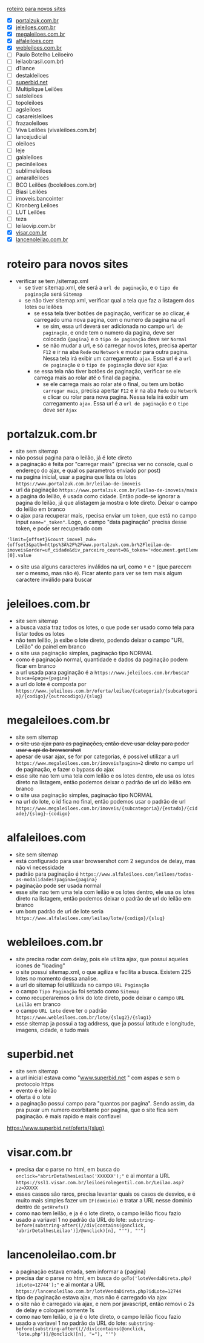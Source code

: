 [roteiro para novos sites](#roteiro-para-novos-sites)
- [x] [portalzuk.com.br](#portalzukcombr)
- [x] [jeleiloes.com.br](#jeleiloescombr)
- [x] [megaleiloes.com.br](#megaleiloescombr)
- [x] [alfaleiloes.com](#alfaleiloescom)
- [x] [webleiloes.com.br](#webleiloescombr)
- [ ] Paulo Botelho Leiloeiro
- [ ] leilaobrasil.com.br)
- [ ] d1lance
- [ ] destakleiloes
- [ ] [superbid.net](#superbidnet)
- [ ] Multiplique Leilões
- [ ] satoleiloes
- [ ] topoleiloes
- [ ] agsleiloes
- [ ] casareisleiloes
- [ ] frazaoleiloes
- [ ] Viva Leilões (vivaleiloes.com.br)
- [ ] lancejudicial
- [ ] oleiloes
- [ ] leje
- [ ] gaialeiloes
- [ ] pecinileiloes
- [ ] sublimeleiloes
- [ ] amaralleiloes
- [ ] BCO Leilões (bcoleiloes.com.br)
- [ ] Biasi Leilões
- [ ] imoveis.bancointer
- [ ] Kronberg Leiloes
- [ ] LUT Leilões
- [ ] teza
- [ ] leilaovip.com.br
- [x] [visar.com.br](#visarcombe)
- [x] [lancenoleilao.com.br](#lancenoleilaocombr)

# roteiro para novos sites

- verificar se tem /sitemap.xml
	- se tiver sitemap.xml, ele será a `url de paginação`, e o `tipo de paginação` será `Sitemap`
	- se não tiver sitemap.xml, verificar qual a tela que faz a listagem dos lotes ou leilões
		- se essa tela tiver botões de paginação, verificar se ao clicar, é carregado uma nova pagina, com o numero da pagina na url
			- se sim, essa url deverá ser adicionada no campo `url de paginação`, e onde tem o numero da pagina, deve ser colocado `{pagina}` e o `tipo de paginação` deve ser `Normal`
			- se não mudar a url, e só carregar novos lotes, precisa apertar `F12` e ir na aba `Rede` ou `Network` e mudar para outra pagina. Nessa tela irá exibir um carregamento `ajax`. Essa url é a `url de paginação` e o `tipo de paginação` deve ser `Ajax`
		- se essa tela não tiver botões de paginação, verificar se ele carrega mais ao rolar até o final da pagina.
			- se ele carrega mais ao rolar até o final, ou tem um botão `carregar mais`, precisa apertar `F12` e ir na aba `Rede` ou `Network` e clicar ou rolar para nova pagina. Nessa tela irá exibir um carregamento `ajax`. Essa url é a `url de paginação` e o `tipo` deve ser `Ajax`

# portalzuk.com.br

- site sem sitemap
- não possui pagina para o leilão, já é lote direto
- a paginação é feita por "carregar mais" (precisa ver no console, qual o endereço do ajax, e qual os parametros enviado por post)
- na pagina inicial, usar a pagina que lista os lotes `https://www.portalzuk.com.br/leilao-de-imoveis`
- url da paginação `https://www.portalzuk.com.br/leilao-de-imoveis/mais`
- a pagina do leilão, é usada como cidade. Então pode-se ignorar a pagina do leilão, já que alistagem ja mostra o lote direto. Deixar o campo do leilão em branco
- o ajax para recuperar mais, rpecisa enviar um token, que está no campo input `name="_token"`. Logo, o campo "data paginação" precisa desse token, e pode ser recuperado com
```
'limit={offset}&count_imovel_zuk={offset}&path=https%3A%2F%2Fwww.portalzuk.com.br%2Fleilao-de-imoveis&order=uf_cidade&div_parceiro_count=0&_token='+document.getElementsByName('_token')[0].value
```
- o site usa alguns caracteres inválidos na url, como `º` e `°` (que parecem ser o mesmo, mas não é). Ficar atento para ver se tem mais algum caractere inválido para buscar


# jeleiloes.com.br

- site sem sitemap
- a busca vazia traz todos os lotes, o que pode ser usado como tela para listar todos os lotes
- não tem leilão, ja exibe o lote direto, podendo deixar o campo "URL Leilão" do painel em branco
- o site usa paginação simples, paginação tipo NORMAL
- como é paginação normal, quantidade e dados da paginação podem ficar em branco
- a url usada para paginação é a `https://www.jeleiloes.com.br/busca?busca=&page={pagina}`
- a url do lote é composta por `https://www.jeleiloes.com.br/oferta/leilao/{categoria}/{subcategoria}/{codigo}/{outrocodigo}/{slug}`

# megaleiloes.com.br

- site sem sitemap
- ~~o site usa ajax para as paginações, então deve usar delay para poder usar a api do browsershot~~
- apesar de usar ajax, se for por categorias, é possivel utilizar a url `https://www.megaleiloes.com.br/imoveis?pagina=2` direto no campo url de paginação, e fazer o bypass do ajax
- esse site nao tem uma tela com leilão e os lotes dentro, ele usa os lotes direto na listagem, então podemos deixar o padrão de url do leilão em branco
- o site usa paginação simples, paginação tipo NORMAL
- na url do lote, o id fica no final, então podemos usar o padrão de url `https://www.megaleiloes.com.br/imoveis/{subcategoria}/{estado}/{cidade}/{slug}-{codigo}`

# alfaleiloes.com

- site sem sitemap
- está configurado para usar browsershot com 2 segundos de delay, mas não vi necessidade
- padrão para paginação é `https://www.alfaleiloes.com/leiloes/todas-as-modalidades?pagina={pagina}`
- paginação pode ser usada normal
- esse site nao tem uma tela com leilão e os lotes dentro, ele usa os lotes direto na listagem, então podemos deixar o padrão de url do leilão em branco
- um bom padrão de url de lote seria `https://www.alfaleiloes.com/leilao/lote/{codigo}/{slug}`

# webleiloes.com.br

- site precisa rodar com delay, pois ele utiliza ajax, que possui aqueles icones de "loading"
- o site possui sitemap.xml, o que agiliza e facilita a busca. Existem 225 lotes no momento dessa analise.
- a url do sitemap foi utilizada no campo `URL Paginação`
- o campo `Tipo Paginação` foi setado como `Sitemap`
- como recuperaremos o link do lote direto, pode deixar o campo `URL Leilão` em branco
- o campo `URL Lote` deve ter o padrão `https://www.webleiloes.com.br/lote/{slug2}/{slug1}`
- esse sitemap ja possui a tag address, que ja possui latitude e longitude, imagens, cidade, e tudo mais

# superbid.net

- site sem sitemap
- a url inicial estava como "www.superbid.net " com aspas e sem o protocolo https
- evento é o leilão
- oferta é o lote
- a paginação possui campo para "quantos por pagina". Sendo assim, da pra puxar um numero exorbitante por pagina, que o site fica sem paginação. é mais rapido e mais confiavel

https://www.superbid.net/oferta/{slug}


# visar.com.br

- precisa dar o parse no html, em busca do `onclick="abrirDetalhesLeilao('XXXXXX');"` e ai montar a URL `https://ssl1.visar.com.br/leiloeirolegentil.com.br/Leilao.asp?zz=XXXXX`
- esses cassos são raros, precisa levantar quais os casos de desvios, e é muito mais simples fazer um `IF(dominio)` e tratar a URL nesse dominio dentro de `getHrefs()`
- como nao tem leilão, e ja é o lote direto, o campo leilão ficou fazio
- usado a variavel 1 no padrão da URL do lote: `substring-before(substring-after((//div[contains(@onclick, 'abrirDetalhesLeilao')]/@onclick)[n], "'"), "'")`

# lancenoleilao.com.br

- a paginação estava errada, sem informar a {pagina}
- precisa dar o parse no html, em busca do `goTo('loteVendaDireta.php?idLote=12744');"` e ai montar a URL `https://lancenoleilao.com.br/loteVendaDireta.php?idLote=12744`
- tipo de paginação estava ajax, mas não é carregado via ajax
- o site não é carregado via ajax, e nem por javascript, então removi o 2s de delay e coloquei somente 1s
- como nao tem leilão, e ja é o lote direto, o campo leilão ficou fazio
- usado a variavel 1 no padrão da URL do lote: `substring-before(substring-after((//div[contains(@onclick, 'lote.php')]/@onclick)[n], "="), "'")`

